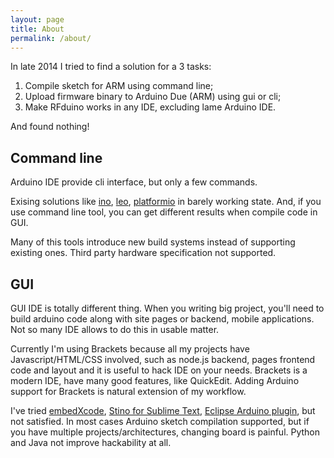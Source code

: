 ```yaml
---
layout: page
title: About
permalink: /about/
---
```


In late 2014 I tried to find a solution for a 3 tasks:

1. Compile sketch for ARM using command line;
1. Upload firmware binary to Arduino Due (ARM) using gui or cli;
1. Make RFduino works in any IDE, excluding lame Arduino IDE.

And found nothing!

## Command line

Arduino IDE provide cli interface, but only a few commands.

Exising solutions like [ino](http://inotool.org), [leo](https://github.com/AdamMagaluk/leo), [platformio](http://platformio.org) in barely working state.
And, if you use command line tool, you can get different results when compile code in GUI.

Many of this tools introduce new build systems instead of supporting existing ones.
Third party hardware specification not supported.

## GUI

GUI IDE is totally different thing. When you writing big project, you'll need to build arduino code
along with site pages or backend, mobile applications. Not so many IDE allows to do this in usable matter.

Currently I'm using Brackets because all my projects have Javascript/HTML/CSS involved,
such as node.js backend, pages frontend code and layout and it is useful to hack IDE on your needs.
Brackets is a modern IDE, have many good features, like QuickEdit. Adding Arduino support for Brackets is
natural extension of my workflow.

I've tried [embedXcode](http://embedxcode.weebly.com/), [Stino for Sublime Text](https://github.com/Robot-Will/Stino), [Eclipse Arduino plugin](http://www.baeyens.it/eclipse/),
but not satisfied. In most cases Arduino sketch compilation supported, but
if you have multiple projects/architectures, changing board is painful.
Python and Java not improve hackability at all.
